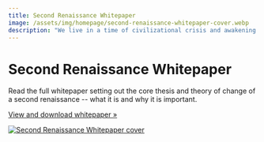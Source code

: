 ```yaml
---
title: Second Renaissance Whitepaper
image: /assets/img/homepage/second-renaissance-whitepaper-cover.webp
description: "We live in a time of civilizational crisis and awakening - a second renaissance. This whitepaper sets out in detail what is a second renaissance would be and why it matters."
---
```


# Second Renaissance Whitepaper

<p className="sm:text-xl">Read the full whitepaper setting out the core thesis and theory of change of a second renaissance -- what it is and why it is important.</p>

<a className="btn btn-blue sm:text-lg" target="_blank" href="/assets/second-renaissance-whitepaper.pdf">View and download whitepaper &raquo;</a>

<a href="/assets/second-renaissance-whitepaper.pdf"><img src="/assets/img/homepage/second-renaissance-whitepaper-cover.webp" alt="Second Renaissance Whitepaper cover" /></a>
